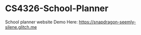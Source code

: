 # CS4326-School-Planner
School planner website
Demo Here: https://snapdragon-seemly-silene.glitch.me
